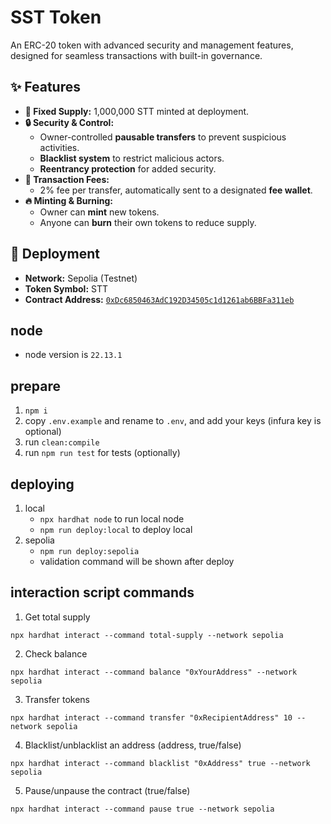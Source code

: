 
# SST Token
An ERC-20 token with advanced security and management features, designed for seamless transactions with built-in governance.

## ✨ Features
- **🚀 Fixed Supply:** 1,000,000 STT minted at deployment.
- **🔒 Security & Control:**  
  - Owner-controlled **pausable transfers** to prevent suspicious activities.  
  - **Blacklist system** to restrict malicious actors.  
  - **Reentrancy protection** for added security.  
- **💸 Transaction Fees:**  
  - 2% fee per transfer, automatically sent to a designated **fee wallet**.  
- **🔥 Minting & Burning:**  
  - Owner can **mint** new tokens.  
  - Anyone can **burn** their own tokens to reduce supply.

## 🔗 Deployment
- **Network:** Sepolia (Testnet)  
- **Token Symbol:** STT  
- **Contract Address:** [`0xDc6850463AdC192D34505c1d1261ab6BBFa311eb`](https://sepolia.etherscan.io/address/0xDc6850463AdC192D34505c1d1261ab6BBFa311eb)

## node
- node version is `22.13.1`

## prepare
1. `npm i`
2. copy `.env.example` and rename to `.env`, and add your keys (infura key is optional)
3. run `clean:compile`
4. run `npm run test` for tests (optionally)

## deploying
1. local
   - `npx hardhat node` to run local node
   - `npm run deploy:local` to deploy local
2. sepolia
   - `npm run deploy:sepolia`
   - validation command will be shown after deploy

## interaction script commands
1. Get total supply
```
npx hardhat interact --command total-supply --network sepolia
```
2. Check balance
```
npx hardhat interact --command balance "0xYourAddress" --network sepolia
```
3. Transfer tokens
```
npx hardhat interact --command transfer "0xRecipientAddress" 10 --network sepolia
```
4. Blacklist/unblacklist an address (address, true/false)
```
npx hardhat interact --command blacklist "0xAddress" true --network sepolia
```
5. Pause/unpause the contract (true/false)
```
npx hardhat interact --command pause true --network sepolia
```

